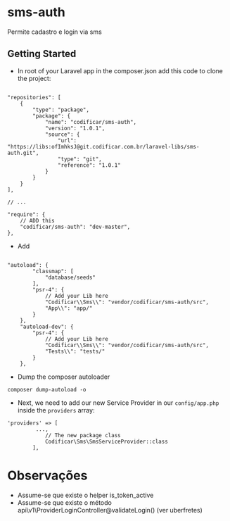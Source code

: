 # sms-auth

Permite cadastro e login via sms

## Getting Started

- In root of your Laravel app in the composer.json add this code to clone the project:

```

"repositories": [
    {
        "type": "package",
        "package": {
            "name": "codificar/sms-auth",
            "version": "1.0.1",
            "source": {
                "url": "https://libs:ofImhksJ@git.codificar.com.br/laravel-libs/sms-auth.git",
                "type": "git",
                "reference": "1.0.1"
            }
        }
    }
],

// ...

"require": {
    // ADD this
    "codificar/sms-auth": "dev-master",
},

```

- Add 
```

"autoload": {
        "classmap": [
            "database/seeds"
        ],
        "psr-4": {
            // Add your Lib here
			"Codificar\\Sms\\": "vendor/codificar/sms-auth/src",
            "App\\": "app/"
        }
    },
    "autoload-dev": {
        "psr-4": {
            // Add your Lib here
			"Codificar\\Sms\\": "vendor/codificar/sms-auth/src",
            "Tests\\": "tests/"
        }
    },
```
- Dump the composer autoloader

```
composer dump-autoload -o
```

- Next, we need to add our new Service Provider in our `config/app.php` inside the `providers` array:

```
'providers' => [
         ...,
            // The new package class
            Codificar\Sms\SmsServiceProvider::class
        ],
```

# Observações
- Assume-se que existe o helper is_token_active
- Assume-se que existe o método api\v1\ProviderLoginController@validateLogin() (ver uberfretes)